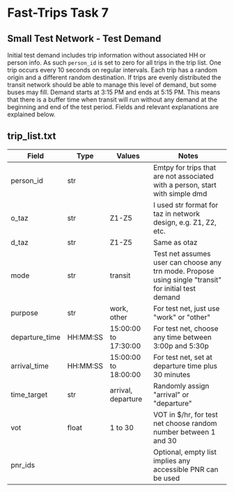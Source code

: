 Fast-Trips Task 7
=================

Small Test Network - Test Demand
--------------------------------


Initial test demand includes trip information without associated HH or person info. As such `person_id` is
set to zero for all trips in the trip list. One trip occurs every 10 seconds on regular intervals. Each
trip has a random origin and a different random destination. If trips are evenly distributed the transit
network should be able to manage this level of demand, but some buses may fill. Demand starts at 3:15 PM
and ends at 5:15 PM. This means that there is a buffer time when transit will run without any demand at
the beginning and end of the test period. Fields and relevant explanations are explained below.

trip_list.txt
-------------

Field         | Type   | Values              | Notes
--------------|--------|---------------------|--------------------------------------------------------------------------------------------------------
person_id     |str     |                     |Emtpy for trips that are not associated with a person, start with simple dmd
o_taz         |str     |Z1-Z5                |I used str format for taz in network design, e.g. Z1, Z2, etc.
d_taz         |str	   |Z1-Z5                |Same as otaz
mode          |str     |transit              |Test net assumes user can choose any trn mode. Propose using  single "transit" for initial test demand
purpose       |str     |work, other          |For test net, just use "work" or "other"
departure_time|HH:MM:SS|15:00:00 to 17:30:00 |For test net, choose any time between 3:00p and 5:30p
arrival_time  |HH:MM:SS|15:00:00 to 18:00:00 |For test net, set at departure time plus 30 minutes
time_target   |str     |arrival, departure   |Randomly assign "arrival" or "departure"
vot	          |float   |1 to 30              |VOT in $/hr, for test net choose random number between 1 and 30
pnr_ids	      |        |                     |Optional, empty list implies any accessible PNR can be used
